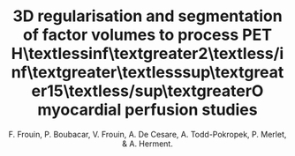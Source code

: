 ---
author: F. Frouin, P. Boubacar, V. Frouin, A. De Cesare, A. Todd-Pokropek, P. Merlet, & A. Herment.
title: 3D regularisation and segmentation of factor volumes to process PET H\textlessinf\textgreater2\textless/inf\textgreater\textlesssup\textgreater15\textless/sup\textgreaterO myocardial perfusion studies
year: 2001
type: book
booktitle: Lecture Notes in Computer Science (including subseries Lecture Notes in Artificial Intelligence and Lecture Notes in Bioinformatics)
volume: 2230
---